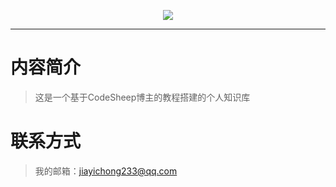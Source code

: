 <p align="center">
    <a href="https://yyttm.github.io/web2/" target="_blank">
        <img src="https://c2.im5i.com/2022/09/07/5JRSG.png" width=""/>
    </a>
</p>

---

# **内容简介**

> 这是一个基于CodeSheep博主的教程搭建的个人知识库

# 联系方式
> 我的邮箱：jiayichong233@qq.com